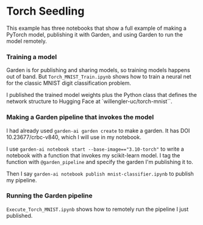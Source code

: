 # Torch Seedling

This example has three notebooks that show a full example of making a PyTorch model, publishing it with Garden, and using Garden to run the model remotely.

### Training a model

Garden is for publishing and sharing models, so training models happens out of band. But `Torch_MNIST_Train.ipynb` shows how to train a neural net for the classic MNIST digit classification problem.

I published the trained model weights plus the Python class that defines the network structure to Hugging Face at `willengler-uc/torch-mnist``.

### Making a Garden pipeline that invokes the model

I had already used `garden-ai garden create` to make a garden. It has DOI 10.23677/crbc-v840, which I will use in my notebook.

I use `garden-ai notebook start --base-image=="3.10-torch"` to write a notebook with a function that invokes my scikit-learn model. I tag the function with `@garden_pipeline` and specify the garden I'm publishing it to.

Then I say `garden-ai notebook publish mnist-classifier.ipynb` to publish my pipeline.

### Running the Garden pipeline

`Execute_Torch_MNIST.ipynb` shows how to remotely run the pipeline I just published.